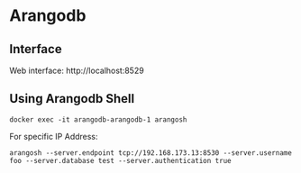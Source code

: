 # Arangodb

## Interface
Web interface: http://localhost:8529

## Using Arangodb Shell
```
docker exec -it arangodb-arangodb-1 arangosh
```

For specific IP Address:
```
arangosh --server.endpoint tcp://192.168.173.13:8530 --server.username foo --server.database test --server.authentication true
```
